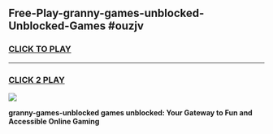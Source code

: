 
## Free-Play-granny-games-unblocked-Unblocked-Games #ouzjv
<h3>
<a href="https://news.freeplayer.one?title=granny-games-unblocked&ref=8M">CLICK TO PLAY</a></h3>
<hr>

<h3>
<a href="https://news.freeplayer.one?title=granny-games-unblocked&ref=8M">CLICK 2 PLAY</a>
  
</h3>

<a href="https://news.freeplayer.one?title=granny-games-unblocked&ref=8M"><img src="https://clearcache.store/games.png"></a>


**granny-games-unblocked games unblocked: Your Gateway to Fun and Accessible Online Gaming**
